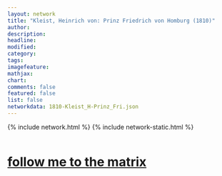 ```yaml
---
layout: network
title: "Kleist, Heinrich von: Prinz Friedrich von Homburg (1810)"
author:
description:
headline:
modified:
category:
tags: 
imagefeature: 
mathjax: 
chart: 
comments: false
featured: false
list: false
networkdata: 1810-Kleist_H-Prinz_Fri.json
---
```

{% include network.html %}
{% include network-static.html %}
<div class="row">
  <div class="small-5 small-centered columns"><a href="/matrix362"><h1>follow me to the matrix</h1></a>
</div>
</div>
